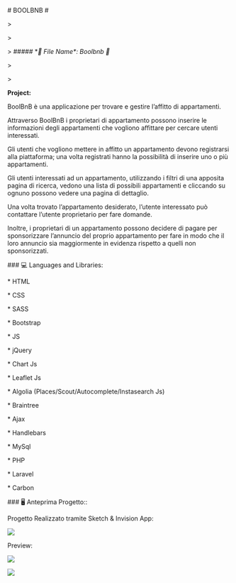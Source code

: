 \#   BOOLBNB #



\> 

\>

\> ##### **:open_file_folder: File Name\*:  Boolbnb :open_file_folder:*

\>

\> 




****Project:**** 

BoolBnB è una applicazione per trovare e gestire l’affitto di appartamenti.

Attraverso BoolBnB i proprietari di appartamento possono inserire le informazioni degli appartamenti che vogliono affittare per cercare utenti interessati.

Gli utenti che vogliono mettere in affitto un appartamento devono registrarsi alla piattaforma; una volta registrati hanno la possibilità di inserire uno o più appartamenti.

Gli utenti interessati ad un appartamento, utilizzando i filtri di una apposita pagina di ricerca, vedono una lista di possibili appartamenti e cliccando su ognuno possono vedere una pagina di dettaglio.

Una volta trovato l’appartamento desiderato, l’utente interessato può contattare l’utente proprietario per fare domande.

Inoltre, i proprietari di un appartamento possono decidere di pagare per sponsorizzare l’annuncio del proprio appartamento per fare in modo che il loro annuncio sia maggiormente in evidenza rispetto a quelli non sponsorizzati.

\### :computer: Languages and Libraries:


\* HTML


\* CSS


\* SASS


\* Bootstrap


\* JS


\* jQuery


\* Chart Js


\* Leaflet Js


\* Algolia (Places/Scout/Autocomplete/Instasearch Js)


\* Braintree


\* Ajax


\* Handlebars


\* MySql


\* PHP


\* Laravel


\* Carbon


\### :desktop_computer: Anteprima Progetto::

Progetto Realizzato tramite Sketch & Invision App:

![](images/sketch.png)

Preview:

![](images/desktop.gif)

![](images/mobile.gif)
